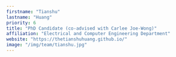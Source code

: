 ```yaml
---
firstname: "Tianshu"
lastname: "Huang"
priority: 6
title: "PhD Candidate (co-advised with Carlee Joe-Wong)"
affiliation: "Electrical and Computer Engineering Department"
website: "https://thetianshuhuang.github.io/"
image: "/img/team/tianshu.jpg"
---
```

